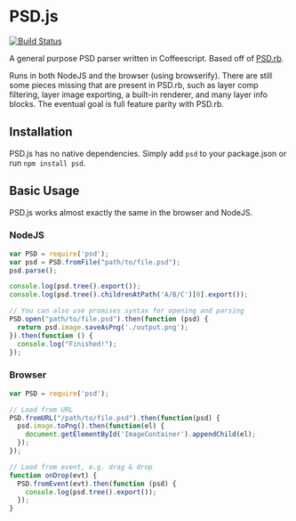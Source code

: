 # PSD.js

[![Build Status](https://travis-ci.org/meltingice/psd.js.svg?branch=master)](https://travis-ci.org/meltingice/psd.js)

A general purpose PSD parser written in Coffeescript. Based off of [PSD.rb](https://github.com/layervault/psd.rb).

Runs in both NodeJS and the browser (using browserify). There are still some pieces missing that are present in PSD.rb, such as layer comp filtering, layer image exporting, a built-in renderer, and many layer info blocks. The eventual goal is full feature parity with PSD.rb.

## Installation

PSD.js has no native dependencies. Simply add `psd` to your package.json or run `npm install psd`.

## Basic Usage

PSD.js works almost exactly the same in the browser and NodeJS.

### NodeJS

``` js
var PSD = require('psd');
var psd = PSD.fromFile("path/to/file.psd");
psd.parse();

console.log(psd.tree().export());
console.log(psd.tree().childrenAtPath('A/B/C')[0].export());

// You can also use promises syntax for opening and parsing
PSD.open("path/to/file.psd").then(function (psd) {
  return psd.image.saveAsPng('./output.png');
}).then(function () {
  console.log("Finished!");
});

```

### Browser

``` js
var PSD = require('psd');

// Load from URL
PSD.fromURL("/path/to/file.psd").then(function(psd) {
  psd.image.toPng().then(function(el) {
    document.getElementById('ImageContainer').appendChild(el);
  });
});

// Load from event, e.g. drag & drop
function onDrop(evt) {
  PSD.fromEvent(evt).then(function (psd) {
    console.log(psd.tree().export());
  }); 
}
```
